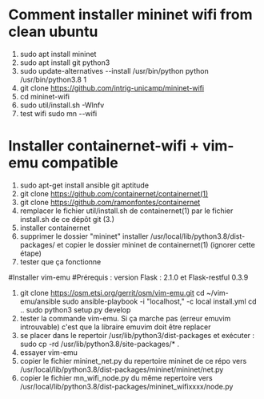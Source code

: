 # Comment installer mininet wifi from clean ubuntu

1. sudo apt install mininet
2. sudo apt install git python3
3. sudo update-alternatives --install /usr/bin/python python /usr/bin/python3.8 1
4. git clone https://github.com/intrig-unicamp/mininet-wifi
5. cd mininet-wifi
6. sudo util/install.sh -Wlnfv
7. test wifi sudo mn --wifi

# Installer containernet-wifi + vim-emu compatible
1. sudo apt-get install ansible git aptitude
2. git clone https://github.com/containernet/containernet(1)
3. git clone https://github.com/ramonfontes/containernet
4. remplacer le fichier util/install.sh de containernet(1) par le fichier install.sh de ce dépôt git (3.)
5. installer containernet
6. supprimer le dossier "mininet" installer /usr/local/lib/python3.8/dist-packages/ et copier le dossier mininet de containernet(1) (ignorer cette étape)
7. tester que ça fonctionne

#Installer vim-emu
#Prérequis : version Flask : 2.1.0 et Flask-restful 0.3.9
1. git clone https://osm.etsi.org/gerrit/osm/vim-emu.git
cd ~/vim-emu/ansible
sudo ansible-playbook -i "localhost," -c local install.yml
cd ..
sudo python3 setup.py develop
2. tester la commande vim-emu. Si ça marche pas (erreur emuvim introuvable) c'est que la libraire emuvim doit être replacer
3. se placer dans le repertoir /usr/lib/python3/dist-packages et exécuter : sudo cp -rd /usr/lib/python3.8/site-packages/* .
4. essayer vim-emu
5. copier le fichier mininet_net.py du repertoire mininet de ce répo vers /usr/local/lib/python3.8/dist-packages/mininet/mininet/net.py
6. copier le fichier mn_wifi_node.py du même repertoire vers /usr/local/lib/python3.8/dist-packages/mininet_wifixxxx/node.py



